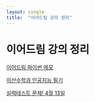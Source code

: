 ```yaml
---
layout: single
title:  "이어드림 강의 정리"
---
```



# 이어드림 강의 정리

[이어드림 파이썬 메모](%E1%84%8B%E1%85%B5%E1%84%8B%E1%85%A5%E1%84%83%E1%85%B3%E1%84%85%E1%85%B5%E1%86%B7%20%20dafb5/%E1%84%8B%E1%85%B5%E1%84%8B%E1%85%A5%E1%84%83%E1%85%B3%E1%84%85%E1%85%B5%E1%86%B7%20%20f063f.md)

[이산수학과 인공지능 필기](%E1%84%8B%E1%85%B5%E1%84%8B%E1%85%A5%E1%84%83%E1%85%B3%E1%84%85%E1%85%B5%E1%86%B7%20%20dafb5/%E1%84%8B%E1%85%B5%E1%84%89%E1%85%A1%E1%86%AB%E1%84%89%E1%85%AE%E1%84%92%E1%85%A1%E1%86%A8%20f9ae5.md)

[실력테스트 문제! 4월 13일](%E1%84%8B%E1%85%B5%E1%84%8B%E1%85%A5%E1%84%83%E1%85%B3%E1%84%85%E1%85%B5%E1%86%B7%20%20dafb5/%E1%84%89%E1%85%B5%E1%86%AF%E1%84%85%E1%85%A7%E1%86%A8%E1%84%90%E1%85%A6%E1%84%89%E1%85%B3%2013333.md)
